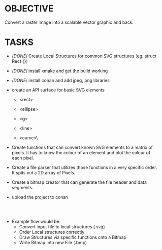 
# OBJECTIVE
Convert a raster image into a scalable vector graphic and back.

# TASKS

- /*DONE*/ Create Local Structures for common SVG structures (eg. struct Rect {})

- /*DONE*/ install xmake and get the build working

- /*DONE*/ install conan and add jpeg, png libraries

- create an API surface for basic SVG elements

    - \<rect\>

    - \<ellipse\>

    - \<g\>

    - \<line\>

    - \<curve\>\

- Create functions that can convert known SVG elements to a matrix of pixels.  It has to know the colour of an element and plot the colour of each pixel.

- Create a file parser that utilizes those functions in a very specific order. It spits out a 2D array of Pixels.

- Create a bitmap creator that can generate the file header and data segments.

- upload the project to conan

<br>
<br>

- Example flow would be:
    - Convert input file to local structures (.svg)
    - Order Local structures correctly
    - Draw Structures via specific functions onto a Bitmap
    - Write Bitmap into new File (.bmp)